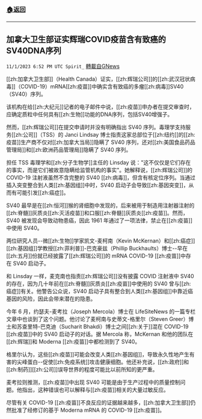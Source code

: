 ###  [:house:返回](README.md)
---


## 加拿大卫生部证实辉瑞COVID疫苗含有致癌的SV40DNA序列
`11/1/2023 6:52 PM UTC Spirit_` [轉載自GNews](https://gnews.org/articles/1909743)



[[zh:加拿大卫生部]]（Health Canada）证实，[[zh:辉瑞公司]]的[[zh:武汉冠状病毒]]（COVID-19）mRNA[[zh:疫苗]]中确实含有致癌的多瘤[[zh:病毒]]SV40（SV40）序列。

该机构在给[[zh:大纪元]]记者的电子邮件中说，[[zh:疫苗]]申办者在提交审查时，应确定质粒中任何具有[[zh:生物]]功能的DNA序列，包括SV40增强子。

然而，[[zh:辉瑞公司]]在提交申请时并没有明确指出 SV40 序列。毒理学支持服务[[zh:公司]]（TSS）的 Janci Lindsay 博士指责这家总部位于[[zh:纽约]]的[[zh:疫苗]]生产商不仅对[[zh:加拿大当局]]隐瞒了 SV40 序列，还对[[zh:美国食品药品管理局]]和[[zh:欧洲药品管理局]]隐瞒了 SV40 序列。

担任 TSS 毒理学和[[zh:分子生物学]]主任的 Linsday 说："这不仅仅是它们存在的事实，而是它们被故意隐瞒给监管机构的事实"。她解释说，[[zh:辉瑞公司]]的 COVID-19 注射液虽然不含完整的 SV40 [[zh:病毒]]，但含有核定位序列。当通过插入突变整合到人类[[zh:基因组]]中时，SV40 启动子会导致[[zh:基因突变]]，从而有可能引发[[zh:癌症]]。

SV40 最早是在[[zh:恒河]]猴的肾细胞中发现的，后来被用于制造用注射器注射的[[zh:脊髓]]灰质炎[[zh:灭活疫苗]]和口服[[zh:脊髓]]灰质炎[[zh:疫苗]]。然而，SV40 被发现会导致动物患癌，因此 1961 年通过了一项法律，禁止在[[zh:疫苗]]中使用 SV40。

两位研究人员--微[[zh:生物]]学家凯文-麦柯南（Kevin McKernan）和[[zh:癌症]][[zh:基因组]]学教授[[zh:菲利普]]-巴克豪兹（Phillip Buckhaults）博士--早在[[zh:五月]]份就已经披露了[[zh:辉瑞公司]]的 mRNA COVID-19 [[zh:疫苗]]中存在 SV40 启动子。

和 Linsday 一样，麦克南也指责[[zh:辉瑞公司]]没有披露 COVID 注射液中 SV40 的存在，因为几十年前在[[zh:脊髓]]灰质炎[[zh:疫苗]]中使用的 SV40 曾与[[zh:癌症]]有关。他警告公众说，SV40 启动子具有整合到人类[[zh:基因组]]中靠近癌基因的风险，因此会带来潜在的隐患。

今年 6 月，约瑟夫-麦考拉（Joseph Mercola）博士在 LifeSiteNews 的一篇专栏文章中也谈到了这个问题。他讨论了麦柯南与史蒂文-格里尔（Steven Greer）博士和苏查里特-巴克迪（Sucharit Bhakdi）博士之间[[zh:关于]]混在 COVID-19 [[zh:疫苗]]中的 SV40 启动子的对话。据 Mercola 称，McKernan 和他的团队在[[zh:辉瑞]]和 Moderna [[zh:疫苗]]中都检测到了 SV40。

格里尔认为，这些[[zh:疫苗]]可能会改变人类[[zh:基因组]]，导致永久性地产生有害的尖峰蛋白--促使[[zh:免疫系统]]攻击健康细胞。他还补充说，[[zh:政府]]和[[zh:制药]][[zh:公司]]误导世界的程度可能比以前所知的更严重。

麦考拉则推测，[[zh:疫苗]]中出现 SV40 可能是由于生产过程中的质量控制问题。他指出，这种错误也可以解释与[[zh:疫苗]]相关的大量过敏反应。

尽管有关 COVID-19 [[zh:疫苗]]不良反应的证据越来越多，[[zh:加拿大卫生部]]仍然批准了经修订的基于 Moderna mRNA 的 COVID-19 [[zh:疫苗]]。



